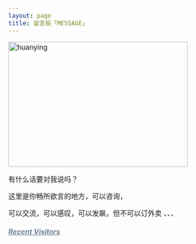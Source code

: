 ```yaml
---
layout: page
title: 留言板「MESSAGE」 
---
```


<img src="http://omjh2j5h3.bkt.clouddn.com/2345%E6%88%AA%E5%9B%BE20170318141303_%E7%9C%8B%E5%9B%BE%E7%8E%8B.jpg" width="360" height="250" alt="huanying"/>


<p>有什么话要对我说吗？     
<P>这里是你畅所欲言的地方，可以咨询，
<p>可以交流，可以感叹，可以发飙，但不可以订外卖 、、、   
<p>
<a href="/fangke/" style="color:#708090"> <h5>Recent Visitors</h5></a>  
</p>



